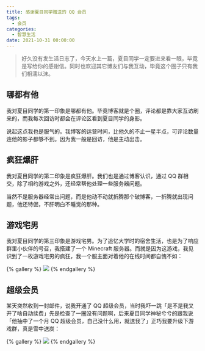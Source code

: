 ```yaml
---
title: 感谢夏目同学赠送的 QQ 会员
tags:
  - 会员
categories:
  - 智慧生活
date: 2021-10-31 00:00:00
---
```


> 好久没有发生活日志了，今天水上一篇，夏目同学一定要进来看一眼，毕竟是写给你的感谢信。同时也欢迎其它博友们与我互动，毕竟这个圈子只有我们相濡以沫。

<!-- more -->

## 哪都有他

我对夏目同学的第一印象是哪都有他。毕竟博客就是个圈，评论都是靠大家互访刷来的，而我每次回访时都会在评论区看到夏目同学的身影。

说起这点我也是服气的。我博客的运营时间，比他久的不止一星半点，可评论数量连他的影子都够不到。因为我一般是回访，他是主动出击。

## 疯狂爆肝

我对夏目同学的第二印象是疯狂爆肝。我们也是通过博客认识，通过 QQ 群相交，除了相约游戏之外，还经常帮他处理一些服务器问题。

当然不是服务器经常出问题，而是他动不动就折腾那个破博客，一折腾就出现问题，他还特倔，不肝明白不睡觉的那种。

## 游戏宅男

我对夏目同学的第三印象是游戏宅男。为了追忆大学时的宿舍生活，也是为了响应群里小伙伴的号召，我搭建了一个 Minecraft 服务器。而就是因为这游戏，我见识到了一枚游戏宅男的疯狂，我一个服主面对着他的在线时间都自愧不如：

{% gallery %}
![](https://cdn.dusays.com/2021/10/398-1.jpg)
{% endgallery %}

## 超级会员

某天突然收到一封邮件，说我开通了 QQ 超级会员，当时我吓一跳「是不是我又开了啥自动续费」先是检查了一圈没有问题啊，后来夏目同学神秘兮兮的跟我说「他抽中了一个月 QQ 超级会员，自己没什么用，就送我了」正巧我要升级下游戏群，真是雪中送炭：

{% gallery %}
![](https://cdn.dusays.com/2021/10/398-2.jpg)
{% endgallery %}
